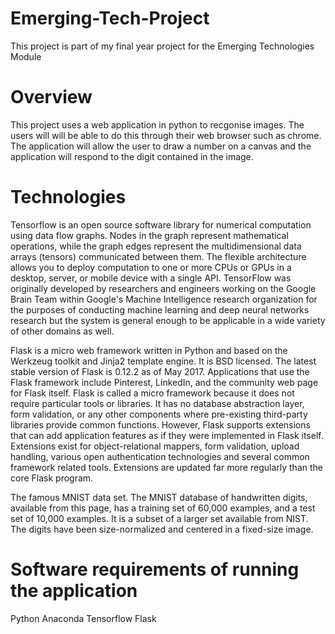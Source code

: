 # Emerging-Tech-Project
This project is part of my final year project for the Emerging Technologies Module

# Overview 
 This project uses a web application in python to recgonise images. The users will will be able to do this through their 
 web browser such as chrome. The application will allow the user to draw a number on a canvas and the application will
 respond to the digit contained in the image. 

# Technologies 
Tensorflow is an open source software library for numerical computation using data flow graphs.
Nodes in the graph represent mathematical operations, while the graph edges represent the multidimensional 
data arrays (tensors) communicated between them. The flexible architecture allows you to deploy computation to one 
or more CPUs or GPUs in a desktop, server, or mobile device with a single API. TensorFlow was originally developed
by researchers and engineers working on the Google Brain Team within Google's Machine Intelligence 
research organization for the purposes of conducting machine learning and deep neural networks research
but the system is general enough to be applicable in a wide variety of other domains as well.

Flask is a micro web framework written in Python and based on the Werkzeug toolkit and Jinja2 template engine. 
It is BSD licensed. The latest stable version of Flask is 0.12.2 as of May 2017. 
Applications that use the Flask framework include Pinterest, LinkedIn, and the community web page for Flask itself. 
Flask is called a micro framework because it does not require particular tools or libraries. 
It has no database abstraction layer, form validation, or any other components where pre-existing third-party libraries
provide common functions. However, Flask supports extensions that can add application features as if they were 
implemented in Flask itself. Extensions exist for object-relational mappers, form validation, upload handling,
various open authentication technologies and several common framework related tools. Extensions are updated 
far more regularly than the core Flask program.

The famous MNIST data set. The MNIST database of handwritten digits, available from this page, has a training set 
of 60,000 examples, and a test set of 10,000 examples. It is a subset of a larger set available from NIST. The digits
have been size-normalized and centered in a fixed-size image.

# Software requirements of running the application
Python
Anaconda
Tensorflow
Flask
